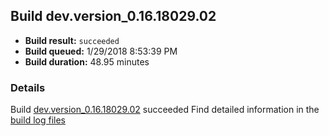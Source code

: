 ## Build dev.version_0.16.18029.02
- **Build result:** `succeeded`
- **Build queued:** 1/29/2018 8:53:39 PM
- **Build duration:** 48.95 minutes
### Details
Build [dev.version_0.16.18029.02](https://winappstudio.visualstudio.com/web/build.aspx?pcguid=a4ef43be-68ce-4195-a619-079b4d9834c2&builduri=vstfs%3a%2f%2f%2fBuild%2fBuild%2f24806) succeeded
Find detailed information in the [build log files](https://uwpctdiags.blob.core.windows.net/buildlogs/dev.version_0.16.18029.02_logs.zip)
